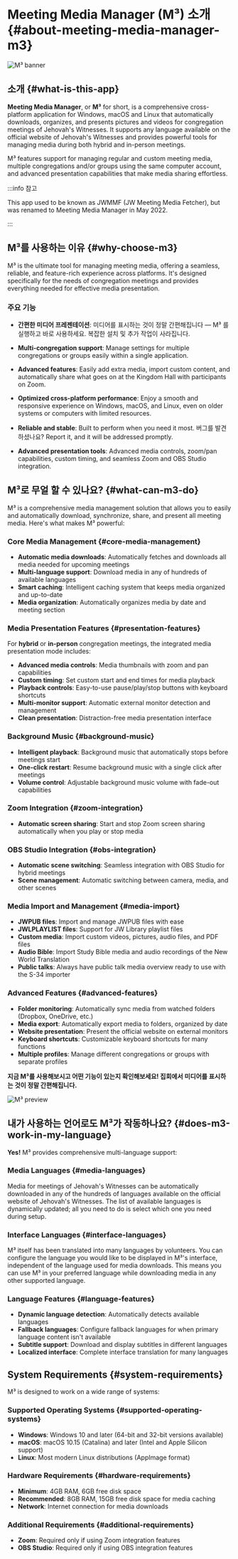 # Meeting Media Manager (M³) 소개 {#about-meeting-media-manager-m3}

![M³ banner](./../assets/m3-banner.png)

## 소개 {#what-is-this-app}

**Meeting Media Manager**, or **M³** for short, is a comprehensive cross-platform application for Windows, macOS and Linux that automatically downloads, organizes, and presents pictures and videos for congregation meetings of Jehovah's Witnesses. It supports any language available on the official website of Jehovah's Witnesses and provides powerful tools for managing media during both hybrid and in-person meetings.

M³ features support for managing regular and custom meeting media, multiple congregations and/or groups using the same computer account, and advanced presentation capabilities that make media sharing effortless.

:::info 참고

This app used to be known as JWMMF (JW Meeting Media Fetcher), but was renamed to Meeting Media Manager in May 2022.

:::

## M³를 사용하는 이유 {#why-choose-m3}

M³ is the ultimate tool for managing meeting media, offering a seamless, reliable, and feature-rich experience across platforms. It's designed specifically for the needs of congregation meetings and provides everything needed for effective media presentation.

### 주요 기능

- **간편한 미디어 프레젠테이션**: 미디어를 표시하는 것이 정말 간편해집니다 — M³ 를 실행하고 바로 사용하세요. 복잡한 설치 및 추가 작업이 사라집니다.

- **Multi-congregation support**: Manage settings for multiple congregations or groups easily within a single application.

- **Advanced features**: Easily add extra media, import custom content, and automatically share what goes on at the Kingdom Hall with participants on Zoom.

- **Optimized cross-platform performance**: Enjoy a smooth and responsive experience on Windows, macOS, and Linux, even on older systems or computers with limited resources.

- **Reliable and stable**: Built to perform when you need it most. 버그를 발견하셨나요? Report it, and it will be addressed promptly.

- **Advanced presentation tools**: Advanced media controls, zoom/pan capabilities, custom timing, and seamless Zoom and OBS Studio integration.

## M³로 무얼 할 수 있나요? {#what-can-m3-do}

M³ is a comprehensive media management solution that allows you to easily and automatically download, synchronize, share, and present all meeting media. Here's what makes M³ powerful:

### Core Media Management {#core-media-management}

- **Automatic media downloads**: Automatically fetches and downloads all media needed for upcoming meetings
- **Multi-language support**: Download media in any of hundreds of available languages
- **Smart caching**: Intelligent caching system that keeps media organized and up-to-date
- **Media organization**: Automatically organizes media by date and meeting section

### Media Presentation Features {#presentation-features}

For **hybrid** or **in-person** congregation meetings, the integrated media presentation mode includes:

- **Advanced media controls**: Media thumbnails with zoom and pan capabilities
- **Custom timing**: Set custom start and end times for media playback
- **Playback controls**: Easy-to-use pause/play/stop buttons with keyboard shortcuts
- **Multi-monitor support**: Automatic external monitor detection and management
- **Clean presentation**: Distraction-free media presentation interface

### Background Music {#background-music}

- **Intelligent playback**: Background music that automatically stops before meetings start
- **One-click restart**: Resume background music with a single click after meetings
- **Volume control**: Adjustable background music volume with fade-out capabilities

### Zoom Integration {#zoom-integration}

- **Automatic screen sharing**: Start and stop Zoom screen sharing automatically when you play or stop media

### OBS Studio Integration {#obs-integration}

- **Automatic scene switching**: Seamless integration with OBS Studio for hybrid meetings
- **Scene management**: Automatic switching between camera, media, and other scenes

### Media Import and Management {#media-import}

- **JWPUB files**: Import and manage JWPUB files with ease
- **JWLPLAYLIST files**: Support for JW Library playlist files
- **Custom media**: Import custom videos, pictures, audio files, and PDF files
- **Audio Bible**: Import Study Bible media and audio recordings of the New World Translation
- **Public talks**: Always have public talk media overview ready to use with the S-34 importer

### Advanced Features {#advanced-features}

- **Folder monitoring**: Automatically sync media from watched folders (Dropbox, OneDrive, etc.)
- **Media export**: Automatically export media to folders, organized by date
- **Website presentation**: Present the official website on external monitors
- **Keyboard shortcuts**: Customizable keyboard shortcuts for many functions
- **Multiple profiles**: Manage different congregations or groups with separate profiles

**지금 M³를 사용해보시고 어떤 기능이 있는지 확인해보세요! 집회에서 미디어를 표시하는 것이 정말 간편해집니다.**

![M³ preview](./../assets/m3-preview.png)

## 내가 사용하는 언어로도 M³가 작동하나요? {#does-m3-work-in-my-language}

**Yes!** M³ provides comprehensive multi-language support:

### Media Languages {#media-languages}

Media for meetings of Jehovah's Witnesses can be automatically downloaded in any of the hundreds of languages available on the official website of Jehovah's Witnesses. The list of available languages is dynamically updated; all you need to do is select which one you need during setup.

### Interface Languages {#interface-languages}

M³ itself has been translated into many languages by volunteers. You can configure the language you would like to be displayed in M³'s interface, independent of the language used for media downloads. This means you can use M³ in your preferred language while downloading media in any other supported language.

### Language Features {#language-features}

- **Dynamic language detection**: Automatically detects available languages
- **Fallback languages**: Configure fallback languages for when primary language content isn't available
- **Subtitle support**: Download and display subtitles in different languages
- **Localized interface**: Complete interface translation for many languages

## System Requirements {#system-requirements}

M³ is designed to work on a wide range of systems:

### Supported Operating Systems {#supported-operating-systems}

- **Windows**: Windows 10 and later (64-bit and 32-bit versions available)
- **macOS**: macOS 10.15 (Catalina) and later (Intel and Apple Silicon support)
- **Linux**: Most modern Linux distributions (AppImage format)

### Hardware Requirements {#hardware-requirements}

- **Minimum**: 4GB RAM, 6GB free disk space
- **Recommended**: 8GB RAM, 15GB free disk space for media caching
- **Network**: Internet connection for media downloads

### Additional Requirements {#additional-requirements}

- **Zoom**: Required only if using Zoom integration features
- **OBS Studio**: Required only if using OBS integration features
